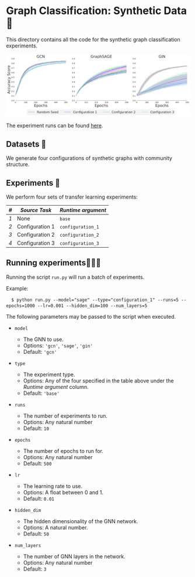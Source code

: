 # Graph Classification: Synthetic Data 🎯
This directory contains all the code for the synthetic graph classification experiments.

![](results.jpg)

The experiment runs can be found [here](https://www.comet.ml/graph-net-experiments/graph-classification-synthetic).

## Datasets 🧩

We generate four configurations of synthetic graphs with community structure.

## Experiments 🔬
We perform four sets of transfer learning experiments:

| *#* | *Source Task*           | *Runtime argument*            |
| --- | ------------------------| ----------------------------- |
| *1* | None                    | `base`                        |
| *2* | Configuration 1         | `configuration_1`             |
| *3* | Configuration 2         | `configuration_2`             |
| *4* | Configuration 3         | `configuration_3`             |

## Running experiments🏃🏽‍♀️

Running the script `run.py` will run a batch of experiments.

Example:

```shell
  $ python run.py --model="sage" --type="configuration_1" --runs=5 --epochs=1000 --lr=0.001 --hidden_dim=100 --num_layers=5
```

The following parameters may be passed to the script when executed.
* `model`
  * The GNN to use.
  * Options: `'gcn'`, `'sage'`, `'gin'`
  * Default: `'gcn'`
  
* `type`
  * The experiment type. 
  * Options: Any of the four specified in the table above under the _Runtime argument_ column.
  * Default: `'base'`
  
* `runs`
  * The number of experiments to run. 
  * Options: Any natural number
  * Default: `10`
  
* `epochs`
  * The number of epochs to run for.
  * Options: Any natural number
  * Default: `500`
  
* `lr`
  * The learning rate to use.
  * Options: A float between 0 and 1.
  * Default: `0.01`
  
* `hidden_dim`
  * The hidden dimensionality of the GNN network.
  * Options: A natural number.
  * Default: `50`

* `num_layers`
  * The number of GNN layers in the network.
  * Options: Any natural number
  * Default: `3`
